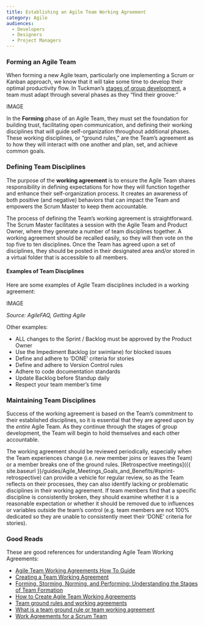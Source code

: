 ```yaml
---
title: Establishing an Agile Team Working Agreement
category: Agile
audiences:
  - Developers
  - Designers
  - Project Managers
---
```

  
### Forming an Agile Team
When forming a new Agile team, particularly one implementing a Scrum or Kanban approach, we know that it will take some time to develop their optimal productivity flow. In Tuckman’s [stages of group development](https://en.wikipedia.org/wiki/Tuckman%27s_stages_of_group_development), a team must adapt through several phases as they “find their groove:”

IMAGE

In the **Forming** phase of an Agile Team, they must set the foundation for building trust, facilitating open communication, and defining their working disciplines that will guide self-organization throughout additional phases. These working disciplines, or “ground rules,” are the Team’s agreement as to how they will interact with one another and plan, set, and achieve common goals.

### Defining Team Disciplines
The purpose of the **working agreement** is to ensure the Agile Team shares responsibility in defining expectations for how they will function together and enhance their self-organization process. It creates an awareness of both positive (and negative) behaviors that can impact the Team and empowers the Scrum Master to keep them accountable.

The process of defining the Team’s working agreement is straightforward. The Scrum Master facilitates a session with the Agile Team and Product Owner, where they generate a number of team disciplines together. A working agreement should be recalled easily, so they will then vote on the top five to ten disciplines. Once the Team has agreed upon a set of disciplines, they should be posted in their designated area and/or stored in a virtual folder that is accessible to all members.

#### Examples of Team Disciplines
Here are some examples of Agile Team disciplines included in a working agreement:

IMAGE

*Source: AgileFAQ, Getting Agile*

Other examples:
* ALL changes to the Sprint / Backlog must be approved by the Product Owner
* Use the Impediment Backlog (or swimlane) for blocked issues
* Define and adhere to ‘DONE’ criteria for stories
* Define and adhere to Version Control rules
* Adhere to code documentation standards
* Update Backlog before Standup daily
* Respect your team member’s time

### Maintaining Team Disciplines
Success of the working agreement is based on the Team’s commitment to their established disciplines, so it is essential that they are agreed upon by the *entire* Agile Team. As they continue through the stages of group development, the Team will begin to hold themselves and each other accountable.

The working agreement should be reviewed periodically, especially when the Team experiences change (i.e. new member joins or leaves the Team) or a member breaks one of the ground rules. [Retrospective meetings]({{ site.baseurl }}/guides/Agile_Meetings_Goals_and_Benefits/#sprint-retrospective) can provide a vehicle for regular review, so as the Team reflects on their processes, they can also identify lacking or problematic disciplines in their working agreement. If team members find that a specific discipline is consistently broken, they should examine whether it is a reasonable expectation or whether it should be removed due to influences or variables outside the team’s control (e.g. team members are not 100% dedicated so they are unable to consistently meet their ‘DONE’ criteria for stories).

### Good Reads
These are good references for understanding Agile Team Working Agreements:
* [Agile Team Working Agreements How To Guide](http://www.payton-consulting.com/agile-team-working-agreements-guide/)
* [Creating a Team Working Agreement](http://www.gettingagile.com/2008/05/02/creating-a-team-working-agreement/)
* [Forming, Storming, Norming, and Performing: Understanding the Stages of Team Formation](https://www.mindtools.com/pages/article/newLDR_86.htm)
* [How to Create Agile Team Working Agreements](https://www.scrumalliance.org/community/articles/2015/march/how-to-create-agile-team-working-agreements)
* [Team ground rules and working agreements](https://nomad8.com/team-ground-rules/)
* [What is a team ground rule or team working agreement](https://agilefaq.wordpress.com/2007/11/21/what-is-a-team-ground-rule-or-team-working-agreement/)
* [Work Agreements for a Scrum Team](https://www.scrumalliance.org/community/articles/2014/january/work-agreements-scrum-team)

